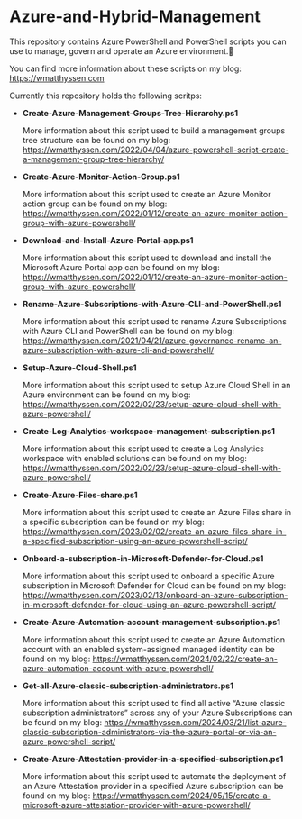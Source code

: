 # Azure-and-Hybrid-Management
This repository contains Azure PowerShell and PowerShell scripts you can use to manage, govern and operate an Azure environment.🚀

You can find more information about these scripts on my blog: https://wmatthyssen.com

Currently this repository holds the following scritps:

- **Create-Azure-Management-Groups-Tree-Hierarchy.ps1**

  More information about this script used to build a management groups tree structure can be found on my blog: https://wmatthyssen.com/2022/04/04/azure-powershell-script-create-a-management-group-tree-hierarchy/

- **Create-Azure-Monitor-Action-Group.ps1**

  More information about this script used to create an Azure Monitor action group can be found on my blog: https://wmatthyssen.com/2022/01/12/create-an-azure-monitor-action-group-with-azure-powershell/
  
- **Download-and-Install-Azure-Portal-app.ps1**

  More information about this script used to download and install the Microsoft Azure Portal app can be found on my blog: https://wmatthyssen.com/2022/01/12/create-an-azure-monitor-action-group-with-azure-powershell/

- **Rename-Azure-Subscriptions-with-Azure-CLI-and-PowerShell.ps1**

  More information about this script used to rename Azure Subscriptions with Azure CLI and PowerShell can be found on my blog: https://wmatthyssen.com/2021/04/21/azure-governance-rename-an-azure-subscription-with-azure-cli-and-powershell/

- **Setup-Azure-Cloud-Shell.ps1**

  More information about this script used to setup Azure Cloud Shell in an Azure environment can be found on my blog: https://wmatthyssen.com/2022/02/23/setup-azure-cloud-shell-with-azure-powershell/ 
  
 - **Create-Log-Analytics-workspace-management-subscription.ps1**

   More information about this script used to create a Log Analytics workspace with enabled solutions can be found on my blog:  https://wmatthyssen.com/2022/02/23/setup-azure-cloud-shell-with-azure-powershell/
   
 - **Create-Azure-Files-share.ps1**

   More information about this script used to create an Azure Files share in a specific subscription can be found on my blog: https://wmatthyssen.com/2023/02/02/create-an-azure-files-share-in-a-specified-subscription-using-an-azure-powershell-script/

 - **Onboard-a-subscription-in-Microsoft-Defender-for-Cloud.ps1**

   More information about this script used to onboard a specific Azure subscription in Microsoft Defender for Cloud can be found on my blog: https://wmatthyssen.com/2023/02/13/onboard-an-azure-subscription-in-microsoft-defender-for-cloud-using-an-azure-powershell-script/

- **Create-Azure-Automation-account-management-subscription.ps1**

   More information about this script used to create an Azure Automation account with an enabled system-assigned managed identity can be found on my blog: https://wmatthyssen.com/2024/02/22/create-an-azure-automation-account-with-azure-powershell/
   
- **Get-all-Azure-classic-subscription-administrators.ps1**
    
    More information about this script used to find all active “Azure classic subscription administrators” across any of your Azure Subscriptions can be found on my blog: https://wmatthyssen.com/2024/03/21/list-azure-classic-subscription-administrators-via-the-azure-portal-or-via-an-azure-powershell-script/

- **Create-Azure-Attestation-provider-in-a-specified-subscription.ps1**
    
    More information about this script used to automate the deployment of an Azure Attestation provider in a specified Azure subscription can be found on my blog: https://wmatthyssen.com/2024/05/15/create-a-microsoft-azure-attestation-provider-with-azure-powershell/
   
